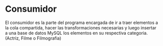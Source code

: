 # Consumidor 
El consumidor es la parte del programa encargada de ir a traer elementos a la cola compartida, hacer las transformaciones necesarias y luego insertar a una base de datos MySQL los elementos en su respectiva categoria. (Actriz, Filme o Filmografia)
